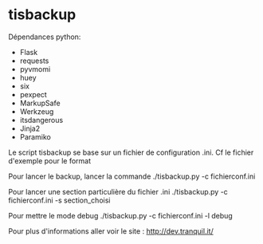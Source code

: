 tisbackup
=========

Dépendances python:
* Flask
* requests
* pyvmomi
* huey
* six
* pexpect
* MarkupSafe
* Werkzeug
* itsdangerous
* Jinja2
* Paramiko


Le script tisbackup se base sur un fichier de configuration .ini. Cf le fichier d'exemple pour le format

Pour lancer le backup, lancer la commande
./tisbackup.py -c fichierconf.ini 

Pour lancer une section particulière du fichier .ini
./tisbackup.py -c fichierconf.ini -s section_choisi

Pour mettre le mode debug
./tisbackup.py -c fichierconf.ini -l debug 


Pour plus d'informations aller voir le site : http://dev.tranquil.it/
